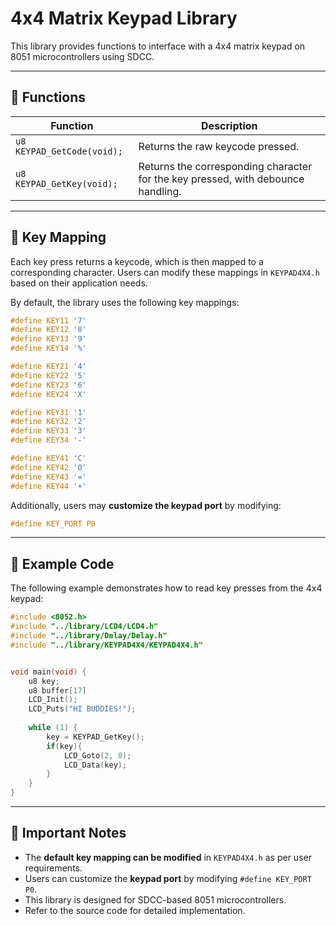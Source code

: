 # 4x4 Matrix Keypad Library

This library provides functions to interface with a 4x4 matrix keypad on 8051 microcontrollers using SDCC.

---

## 📌 **Functions**
| Function | Description |
|----------|-------------|
| `u8 KEYPAD_GetCode(void);` | Returns the raw keycode pressed. |
| `u8 KEYPAD_GetKey(void);` | Returns the corresponding character for the key pressed, with debounce handling. |

---

## 📢 **Key Mapping**
Each key press returns a keycode, which is then mapped to a corresponding character. Users can modify these mappings in `KEYPAD4X4.h` based on their application needs. 

By default, the library uses the following key mappings:

```c
#define KEY11 '7'
#define KEY12 '8'
#define KEY13 '9'
#define KEY14 '%'

#define KEY21 '4'
#define KEY22 '5'
#define KEY23 '6'
#define KEY24 'X'

#define KEY31 '1'
#define KEY32 '2'
#define KEY33 '3'
#define KEY34 '-'

#define KEY41 'C'
#define KEY42 '0'
#define KEY43 '='
#define KEY44 '+'
```

Additionally, users may **customize the keypad port** by modifying:

```c
#define KEY_PORT P0
```

---

## 📢 **Example Code**
The following example demonstrates how to read key presses from the 4x4 keypad:

```c
#include <8052.h> 
#include "../library/LCD4/LCD4.h"
#include "../library/Delay/Delay.h"
#include "../library/KEYPAD4X4/KEYPAD4X4.h"


void main(void) {
    u8 key;
    u8 buffer[17]
    LCD_Init();   
    LCD_Puts("HI BUDDIES!");
   
    while (1) {
        key = KEYPAD_GetKey();
        if(key){
            LCD_Goto(2, 0);
            LCD_Data(key);
        }
    }
}
```

---

## 📣 **Important Notes**
- The **default key mapping can be modified** in `KEYPAD4X4.h` as per user requirements.
- Users can customize the **keypad port** by modifying `#define KEY_PORT P0`.
- This library is designed for SDCC-based 8051 microcontrollers.
- Refer to the source code for detailed implementation.

